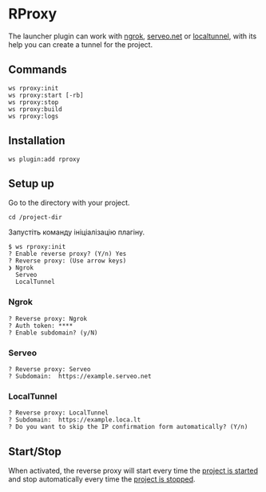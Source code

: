 # RProxy

The launcher plugin can work with [ngrok](https://ngrok.com), [serveo.net](https://serveo.net) or [localtunnel](https://theboroer.github.io/localtunnel-www), with its help you can create a tunnel for the project.


## Commands

```shell
ws rproxy:init
ws rproxy:start [-rb]
ws rproxy:stop
ws rproxy:build
ws rproxy:logs
```


## Installation

```shell
ws plugin:add rproxy
```


## Setup up

Go to the directory with your project.

```shell
cd /project-dir
```

Запустіть команду ініціалізацію плагіну.

```shell
$ ws rproxy:init
? Enable reverse proxy? (Y/n) Yes
? Reverse proxy: (Use arrow keys)
❯ Ngrok
  Serveo
  LocalTunnel
```


### Ngrok

```shell
? Reverse proxy: Ngrok
? Auth token: ****
? Enable subdomain? (y/N)
```


### Serveo

```shell
? Reverse proxy: Serveo
? Subdomain:  https://example.serveo.net
```


### LocalTunnel

```shell
? Reverse proxy: LocalTunnel
? Subdomain:  https://example.loca.lt
? Do you want to skip the IP confirmation form automatically? (Y/n)
```


## Start/Stop

When activated, the reverse proxy will start every time the [project is started](/project/management#starting-project) and stop automatically every time the [project is stopped](/project/management#stopping-project).

